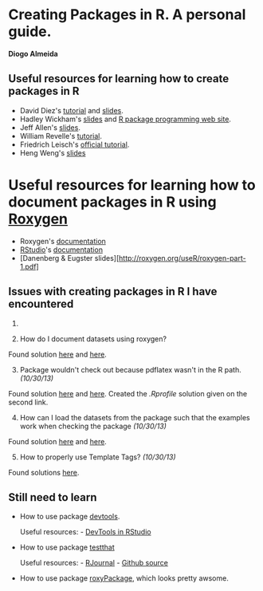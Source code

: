 # Creating Packages in R. A personal guide.

**Diogo Almeida**

## Useful resources for learning how to create packages in R

* David Diez's [tutorial][DD1] and [slides][DD2].
* Hadley Wickham's [slides][HW1] and [R package programming web site][HW2].
* Jeff Allen's [slides][JA1].
* William Revelle's [tutorial][WR1].
* Friedrich Leisch's [official tutorial][FL1].
* Heng Weng's [slides][HWeng1]

[DD1]: http://rfunction.com/file/BuildingRPackagesPaper.pdf
[DD2]: http://www.hsph.harvard.edu/statinformatics/soft/files/buildingrpackages.pdf
[HW1]: http://scholarship.rice.edu/bitstream/handle/1911/36084/r-packages.key.pdf?sequence=2
[HW2]: http://r-pkgs.had.co.nz/
[JA1]: http://trestletechnology.net/wp-content/uploads/2013/06/reproducible_r.pdf
[WR1]: http://personality-project.org/r/makingpackages.html
[FL1]: http://cran.r-project.org/doc/contrib/Leisch-CreatingPackages.pdf
[HWeng1]: http://www.stt.msu.edu/~cui/Groupmeeting/R_package_tutorial.pdf

# Useful resources for learning how to document packages in R using [Roxygen][]


* Roxygen's [documentation][Roxygen]
* [RStudio][]'s [documentation][RSdoc]
* [Danenberg & Eugster slides][http://roxygen.org/useR/roxygen-part-1.pdf]

[Roxygen]: http://cran.r-project.org/web/packages/roxygen2/roxygen2.pdf
[RStudio]: http://www.rstudio.com/
[RSdoc]:   http://www.rstudio.com/ide/docs/packages/documentation

## Issues with creating packages in R I have encountered

1. 

2. How do I document datasets using roxygen?

Found solution [here][1] and [here][2].

[1]: http://stackoverflow.com/questions/7086805/how-can-i-document-datasets-without-adding-them-to-the-collate-field
[2]: http://stackoverflow.com/questions/9561684/documenting-dataset-with-roxygen2

3. Package wouldn't check out because pdflatex wasn't in the R path. _(10/30/13)_

Found solution [here][3] and [here][4]. Created the _.Rprofile_ solution given on the second link.

[3]: http://www.r-bloggers.com/building-r-packages-missing-path-to-pdflatex/
[4]: http://kmyu.wordpress.com/2011/01/29/binsh-latex-command-not-found-setting-r-path-to-include-tex-binaries-path/

4. How can I load the datasets from the package such that the examples work when checking the package _(10/30/13)_

Found solution [here][5] and [here][6].

[5]: http://stackoverflow.com/questions/11772156/exporting-data-in-roxygen2-so-that-they-are-available-without-requiring-data/
[6]: http://stackoverflow.com/questions/8898469/is-it-possible-to-use-r-package-data-in-testthat-tests-or-run-examples

5. How to properly use Template Tags? _(10/30/13)_

Found solutions [here][7].

[7]: http://stackoverflow.com/questions/15100129/using-roxygen2-template-tags

## Still need to learn

* How to use package [devtools][].

    Useful resources:
        - [DevTools in RStudio][devtools-rs]


[devtools]: http://cran.r-project.org/web/packages/devtools/devtools.pdf
[devtools-rs]: http://www.rstudio.com/products/rpackages/devtools/
* How to use package [testthat][]

    Useful resources:
        - [RJournal][testthat-rj]
        - [Github source][testthat-gh]

[testthat]: http://cran.r-project.org/web/packages/testthat/testthat.pdf
[testthat-rj]: http://journal.r-project.org/archive/2011-1/RJournal_2011-1_Wickham.pdf
[testthat-gh]: https://github.com/hadley/testthat

* How to use package [roxyPackage][], which looks pretty awsome.

[roxyPackage]: http://lamages.blogspot.com/2013/03/create-r-package-from-single-r-file.html




